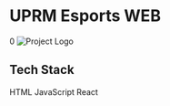 # UPRM Esports WEB
0
![Project Logo](/public/exicon.ico) <!-- Optional logo -->

## Tech Stack
HTML
JavaScript
React



